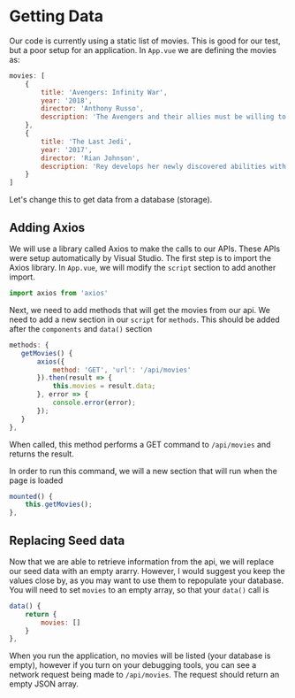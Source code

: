 # Getting Data
Our code is currently using a static list of movies.  This is good for our test, but a poor setup for an application.
In `App.vue` we are defining the movies as:
```javascript
movies: [
	{
		title: 'Avengers: Infinity War',
		year: '2018',
		director: 'Anthony Russo',
		description: 'The Avengers and their allies must be willing to sacrifice all in an attempt to defeat the powerful Thanos before his blitz of devastation and ruin puts an end to the universe.'
	},
	{
		title: 'The Last Jedi',
		year: '2017',
		director: 'Rian Johnson',
		description: 'Rey develops her newly discovered abilities with the guidance of Luke Skywalker, who is unsettled by the strength of her powers. Meanwhile, the Resistance prepares for battle with the First Order.'
	}
]
```

Let's change this to get data from a database (storage).

## Adding Axios
We will use a library called Axios to make the calls to our APIs.  These APIs were setup automatically by Visual Studio.
The first step is to import the Axios library.  In `App.vue`, we will modify the `script` section to add another import.
```javascript
import axios from 'axios'
```

Next, we need to add methods that will get the movies from our api.  We need to add a new section in our `script` for `methods`.  This should be added after the `components` and `data()` section
 ```javascript
methods: {
	getMovies() {
		axios({
			method: 'GET', 'url': '/api/movies'
		}).then(result => {
			this.movies = result.data;
		}, error => {
			console.error(error);
		});
	}
},
```
When called, this method performs a GET command to `/api/movies` and returns the result.

In order to run this command, we will a new section that will run when the page is loaded
```javascript
mounted() {
	this.getMovies();
},
```
## Replacing Seed data 
Now that we are able to retrieve information from the api, we will replace our seed data with an empty ararry.
However, I would suggest you keep the values close by, as you may want to use them to repopulate your database.
You will need to set `movies` to an empty array, so that your `data()` call is
```javascript
data() {
	return {
		movies: []
	}
},
```

When you run the application, no movies will be listed (your database is empty), however if you turn on your debugging tools, you can see a network request being made to `/api/movies`. 
The request should return an empty JSON array.